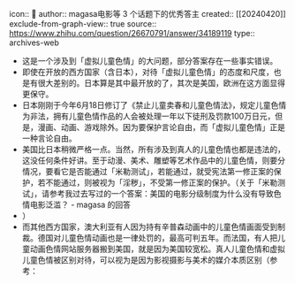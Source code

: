 icon:: 💾
author:: magasa电影等 3 个话题下的优秀答主
created:: [[20240420]]
exclude-from-graph-view:: true
source:: https://www.zhihu.com/question/26670791/answer/34189119
type:: archives-web

- 这是一个涉及到「虚拟儿童色情」的大问题，部分答案存在一些事实错误。
- 即使在开放的西方国家（含日本），对待「虚拟儿童色情」的态度和尺度，也是有很大差别的。日本算是其中最开放的了，其次是美国，欧洲在这方面显得更保守。
- 日本刚刚于今年6月18日修订了《禁止儿童卖春和儿童色情法》，规定儿童色情为非法，拥有儿童色情作品的人会被处理一年以下徒刑及罚款100万日元，但是，漫画、动画、游戏除外。因为要保护言论自由，而「虚拟儿童色情」正是一种言论自由。
- 美国比日本稍微严格一点。当然，所有涉及到真人的儿童色情也都是违法的，这没任何条件好讲。至于动漫、美术、雕塑等艺术作品中的儿童色情，则要分情况，要看它是否能通过「米勒测试」，若能通过，就受宪法第一修正案的保护，若不能通过，则被视为「淫秽」，不受第一修正案的保护。（关于「米勒测试」，请参考我过去写过的一个答案：美国的电影分级制度为什么没有导致色情电影泛滥？ - magasa 的回答
- ）
- 而其他西方国家，澳大利亚有人因为持有辛普森动画中的儿童色情画面受到制裁。德国对儿童色情动画也是一律处罚的，最高可判五年。而法国，有人把儿童动画色情网站服务器搬到美国，就是因为美国较宽松。真人儿童色情和虚拟儿童色情被区别对待，可以视为是因为影视摄影与美术的媒介本质区别（参考：